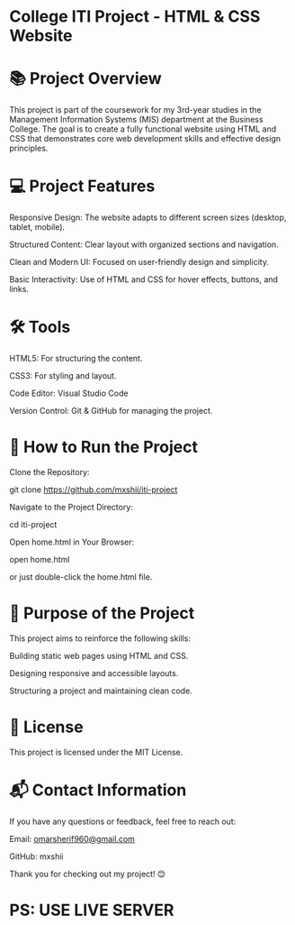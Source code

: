 # College ITI Project - HTML & CSS Website

# 📚 Project Overview

This project is part of the coursework for my 3rd-year studies in the Management Information Systems (MIS) department at the Business College. The goal is to create a fully functional website using HTML and CSS that demonstrates core web development skills and effective design principles.

# 💻 Project Features

Responsive Design: The website adapts to different screen sizes (desktop, tablet, mobile).

Structured Content: Clear layout with organized sections and navigation.

Clean and Modern UI: Focused on user-friendly design and simplicity.

Basic Interactivity: Use of HTML and CSS for hover effects, buttons, and links.

# 🛠️ Tools

HTML5: For structuring the content.

CSS3: For styling and layout.

Code Editor: Visual Studio Code

Version Control: Git & GitHub for managing the project.

# 🚀 How to Run the Project

Clone the Repository:

git clone https://github.com/mxshii/iti-project

Navigate to the Project Directory:

cd iti-project

Open home.html in Your Browser:

open home.html

or just double-click the home.html file.


# 📌 Purpose of the Project

This project aims to reinforce the following skills:

Building static web pages using HTML and CSS.

Designing responsive and accessible layouts.

Structuring a project and maintaining clean code.

# 📄 License

This project is licensed under the MIT License.

# 📬 Contact Information

If you have any questions or feedback, feel free to reach out:

Email: omarsherif960@gmail.com

GitHub: mxshii

Thank you for checking out my project! 😊

# PS: USE LIVE SERVER
